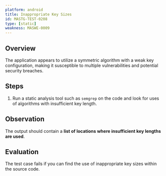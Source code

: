```yaml
---
platform: android
title: Inappropriate Key Sizes 
id: MASTG-TEST-0208
type: [static]
weakness: MASWE-0009
---
```


## Overview

The application appears to utilize a symmetric algorithm  with a weak key configuration, making it susceptible to multiple vulnerabilities and potential security breaches.

## Steps

1. Run a static analysis tool such as `semgrep` on the code and look for uses of algorithms with insufficient key length.

## Observation

The output should contain a **list of locations where insufficient key lengths are used**.

## Evaluation

The test case fails if you can find the use of inappropriate key sizes within the source code.
